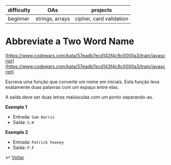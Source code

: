 | difficulty | OAs             | projects                |
| ---------- | --------------- | ----------------------- |
| beginner   | strings, arrays | cipher, card validation |

# Abbreviate a Two Word Name

[https://www.codewars.com/kata/57eadb7ecd143f4c9c0000a3/train/javascript](https://www.codewars.com/kata/57eadb7ecd143f4c9c0000a3/train/javascript)

Escreva uma função que converte um nome em iniciais. Esta função leva
exatamente duas palavras com um espaço entre elas.

A saída deve ser duas letras maiúsculas com um ponto separando-as.

__Exemplo 1__

- Entrada: `Sam Harris`
- Saída: `S.H`

__Exemplo 2__

- Entrada: `Patrick Feeney`
- Saída: `P.F`

↩️ [Voltar](../../README.md)
